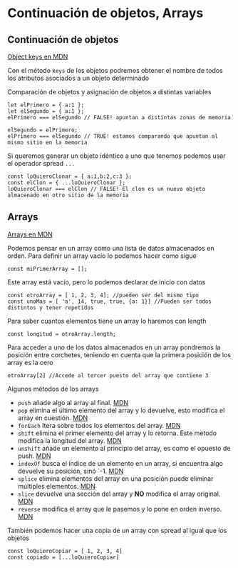 # Continuación de objetos, Arrays

## Continuación de objetos

[Object keys en MDN](https://developer.mozilla.org/es/docs/Web/JavaScript/Referencia/Objetos_globales/Object/keys)

Con el método `keys` de los objetos podremos obtener el nombre de todos los atributos asociados a un objeto determinado

Comparación de objetos y asignación de objetos a distintas variables

	let elPrimero = { a:1 };
	let elSegundo = { a:1 };
	elPrimero === elSegundo // FALSE! apuntan a distintas zonas de memoria
	
	elSegundo = elPrimero;
	elPrimero === elSegundo // TRUE! estamos comparando que apuntan al mismo sitio en la memoria
	
Si queremos generar un objeto idéntico a uno que tenemos podemos usar el operador spread `...`

	const loQuieroClonar = { a:1,b:2,c:3 };
	const elClon = { ...loQuieroClonar };
	loQuieroClonar === elClon // FALSE! El clon es un nuevo objeto almacenado en otro sitio de la memoria


## Arrays

[Arrays en MDN](https://developer.mozilla.org/es/docs/Web/JavaScript/Referencia/Objetos_globales/Array)

Podemos pensar en un array como una lista de datos almacenados en orden. Para definir un array vacío lo podemos hacer como sigue

	const miPrimerArray = [];
	
Este array está vacío, pero lo podemos declarar de inicio con datos

	const otroArray = [ 1, 2, 3, 4]; //pueden ser del mismo tipo
	const unoMas = [ 'a', 14, true, true, {a: 1}] //Pueden ser todos distintos y tener repetidos
	
Para saber cuantos elementos tiene un array lo haremos con length

	const longitud = otroArray.length;
	
Para acceder a uno de los datos almacenados en un array pondremos la posición entre corchetes, teniendo en cuenta que la primera posición de los array es la cero

	otroArray[2] //Accede al tercer puesto del array que contiene 3
	
Algunos métodos de los arrays

* `push` añade algo al array al final. [MDN](https://developer.mozilla.org/es/docs/Web/JavaScript/Referencia/Objetos_globales/Array/push) 
* `pop`  elimina el último elemento del array y lo devuelve, esto modifica el array en cuestión. [MDN](https://developer.mozilla.org/es/docs/Web/JavaScript/Referencia/Objetos_globales/Array/pop)
* `forEach` Itera sobre todos los elementos del array. [MDN](https://developer.mozilla.org/es/docs/Web/JavaScript/Referencia/Objetos_globales/Array/forEach)
* `shift` elimina el primer elemento del array y lo retorna. Este método modifica la longitud del array. [MDN](https://developer.mozilla.org/es/docs/Web/JavaScript/Referencia/Objetos_globales/Array/shift)
* `unshift` añade un elemento al principio del array, es como el opuesto de push. [MDN](https://developer.mozilla.org/es/docs/Web/JavaScript/Referencia/Objetos_globales/Array/unshift)
* `indexOf` busca el índice de un elemento en un array, si encuentra algo devuelve su posición, sinó `-1. [MDN](https://developer.mozilla.org/es/docs/Web/JavaScript/Referencia/Objetos_globales/Array/indexOf)
* `splice` elimina elementos del array en una posición puede eliminar múltiples elementos. [MDN](https://developer.mozilla.org/es/docs/Web/JavaScript/Referencia/Objetos_globales/Array/splice)
* `slice` devuelve una sección del array y **NO** modifica el array original. [MDN](https://developer.mozilla.org/es/docs/Web/JavaScript/Referencia/Objetos_globales/Array/slice)
* `reverse` modifica el array que le pasemos y lo pone en orden inverso. [MDN](https://developer.mozilla.org/es/docs/Web/JavaScript/Referencia/Objetos_globales/Array/reverse)

También podemos hacer una copia de un array con spread al igual que los objetos

	const loQuieroCopiar = [ 1, 2, 3, 4]
	const copiado = [...loQuieroCopiar]